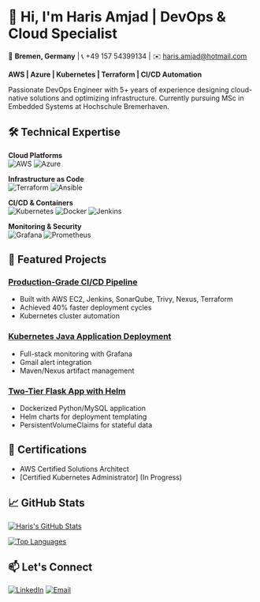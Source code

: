 # 👋 Hi, I'm Haris Amjad | DevOps & Cloud Specialist

📍 **Bremen, Germany** | 📞 +49 157 54399134 | ✉️ [haris.amjad@hotmail.com](mailto:haris.amjad@hotmail.com)

**AWS | Azure | Kubernetes | Terraform | CI/CD Automation**

Passionate DevOps Engineer with 5+ years of experience designing cloud-native solutions and optimizing infrastructure. Currently pursuing MSc in Embedded Systems at Hochschule Bremerhaven.

## 🛠️ Technical Expertise

**Cloud Platforms**  
![AWS](https://img.shields.io/badge/AWS-232F3E?style=flat&logo=amazon-aws) 
![Azure](https://img.shields.io/badge/Azure-0089D6?style=flat&logo=microsoft-azure)

**Infrastructure as Code**  
![Terraform](https://img.shields.io/badge/Terraform-7B42BC?style=flat&logo=terraform) 
![Ansible](https://img.shields.io/badge/Ansible-EE0000?style=flat&logo=ansible)

**CI/CD & Containers**  
![Kubernetes](https://img.shields.io/badge/Kubernetes-326CE5?style=flat&logo=kubernetes) 
![Docker](https://img.shields.io/badge/Docker-2496ED?style=flat&logo=docker) 
![Jenkins](https://img.shields.io/badge/Jenkins-D24939?style=flat&logo=jenkins)

**Monitoring & Security**  
![Grafana](https://img.shields.io/badge/Grafana-F46800?style=flat&logo=grafana) 
![Prometheus](https://img.shields.io/badge/Prometheus-E6522C?style=flat&logo=prometheus)

## 🚀 Featured Projects

### [Production-Grade CI/CD Pipeline](https://github.com/your-repo)
- Built with AWS EC2, Jenkins, SonarQube, Trivy, Nexus, Terraform
- Achieved 40% faster deployment cycles
- Kubernetes cluster automation

### [Kubernetes Java Application Deployment](https://github.com/your-repo)
- Full-stack monitoring with Grafana
- Gmail alert integration
- Maven/Nexus artifact management

### [Two-Tier Flask App with Helm](https://github.com/your-repo)
- Dockerized Python/MySQL application
- Helm charts for deployment templating
- PersistentVolumeClaims for stateful data

## 📌 Certifications
- AWS Certified Solutions Architect
- [Certified Kubernetes Administrator] (In Progress)

## 📈 GitHub Stats
[![Haris's GitHub Stats](https://github-readme-stats.vercel.app/api?username=harisamjad0158&show_icons=true&theme=radical)](https://github.com/harisamjad0158)

[![Top Languages](https://github-readme-stats.vercel.app/api/top-langs/?username=harisamjad0158&layout=compact&theme=radical)](https://github.com/harisamjad0158)

## 📫 Let's Connect
[![LinkedIn](https://img.shields.io/badge/LinkedIn-Connect-blue?style=for-the-badge&logo=linkedin)](https://linkedin.com/in/yourprofile)
[![Email](https://img.shields.io/badge/Email-Contact-red?style=for-the-badge&logo=microsoft-outlook)](mailto:haris.amjad@hotmail.com)
